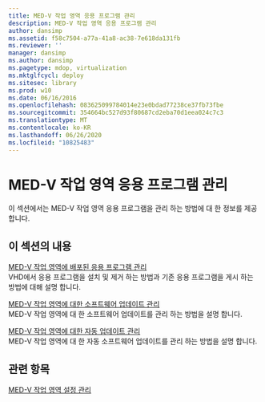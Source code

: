 ```yaml
---
title: MED-V 작업 영역 응용 프로그램 관리
description: MED-V 작업 영역 응용 프로그램 관리
author: dansimp
ms.assetid: f58c7504-a77a-41a8-ac38-7e618da131fb
ms.reviewer: ''
manager: dansimp
ms.author: dansimp
ms.pagetype: mdop, virtualization
ms.mktglfcycl: deploy
ms.sitesec: library
ms.prod: w10
ms.date: 06/16/2016
ms.openlocfilehash: 083625099784014e23e0bdad77238ce37fb73fbe
ms.sourcegitcommit: 354664bc527d93f80687cd2eba70d1eea024c7c3
ms.translationtype: MT
ms.contentlocale: ko-KR
ms.lasthandoff: 06/26/2020
ms.locfileid: "10825483"
---
```

# MED-V 작업 영역 응용 프로그램 관리


이 섹션에서는 MED-V 작업 영역 응용 프로그램을 관리 하는 방법에 대 한 정보를 제공 합니다.

## 이 섹션의 내용


<a href="" id="managing-applications-deployed-to-med-v-workspaces"></a>[MED-V 작업 영역에 배포된 응용 프로그램 관리](managing-applications-deployed-to-med-v-workspaces.md)  
VHD에서 응용 프로그램을 설치 및 제거 하는 방법과 기존 응용 프로그램을 게시 하는 방법에 대해 설명 합니다.

<a href="" id="managing-software-updates-for-med-v-workspaces"></a>[MED-V 작업 영역에 대한 소프트웨어 업데이트 관리](managing-software-updates-for-med-v-workspaces.md)  
MED-V 작업 영역에 대 한 소프트웨어 업데이트를 관리 하는 방법을 설명 합니다.

<a href="" id="managing-automatic-updates-for-med-v-workspaces"></a>[MED-V 작업 영역에 대한 자동 업데이트 관리](managing-automatic-updates-for-med-v-workspaces.md)  
MED-V 작업 영역에 대 한 자동 소프트웨어 업데이트를 관리 하는 방법을 설명 합니다.

## 관련 항목


[MED-V 작업 영역 설정 관리](manage-med-v-workspace-settings.md)

 

 





